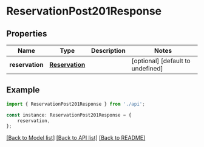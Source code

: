 # ReservationPost201Response


## Properties

Name | Type | Description | Notes
------------ | ------------- | ------------- | -------------
**reservation** | [**Reservation**](Reservation.md) |  | [optional] [default to undefined]

## Example

```typescript
import { ReservationPost201Response } from './api';

const instance: ReservationPost201Response = {
    reservation,
};
```

[[Back to Model list]](../README.md#documentation-for-models) [[Back to API list]](../README.md#documentation-for-api-endpoints) [[Back to README]](../README.md)
